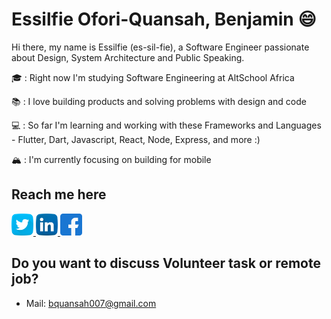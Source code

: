 # Essilfie Ofori-Quansah, Benjamin :smile:

Hi there, my name is Essilfie (es-sil-fie), a Software Engineer passionate about Design, System Architecture and Public Speaking.

🎓 : Right now I'm studying Software Engineering at AltSchool Africa

📚 : I love building products and solving problems with design and code

💻 : So far I'm learning and working with these Frameworks and Languages - Flutter, Dart, Javascript, React, Node, Express, and more :)

🏔 : I'm currently focusing on building for mobile


## Reach me here
<a href="https://twitter.com/essilfiequansah" target="_blank">
  <img src="./assets/twitter.svg" alt="My Twitter Profile" height="35" width="35">
</a>
<a href="https://www.linkedin.com/in/essilfiequansah/" target="_blank">
  <img src="./assets/linkedin.svg" alt="My LinkedIn Profile" height="35" width="35">
</a>
<a href="https://facebook.com/vckofi/" target="_blank">
  <img src="./assets/facebook.svg" alt="My Facebook Profile" height="35" width="35">
</a>


## Do you want to discuss Volunteer task or remote job?
* Mail: [bquansah007@gmail.com](mailto:bquansah007@gmail.com)






